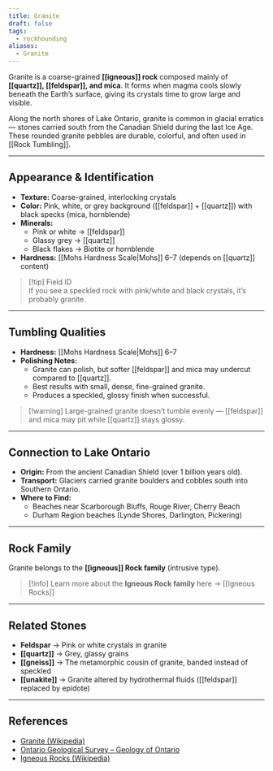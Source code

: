 ```yaml
---
title: Granite
draft: false
tags:
  - rockhounding
aliases:
  - Granite
---
```

Granite is a coarse-grained **[[igneous]] rock** composed mainly of **[[quartz]], [[feldspar]], and mica**. It forms when magma cools slowly beneath the Earth’s surface, giving its crystals time to grow large and visible.  

Along the north shores of Lake Ontario, granite is common in glacial erratics — stones carried south from the Canadian Shield during the last Ice Age. These rounded granite pebbles are durable, colorful, and often used in [[Rock Tumbling]].

---

## Appearance & Identification
- **Texture:** Coarse-grained, interlocking crystals  
- **Color:** Pink, white, or grey background ([[feldspar]] + [[quartz]]) with black specks (mica, hornblende)  
- **Minerals:**  
  - Pink or white → [[feldspar]]  
  - Glassy grey → [[quartz]]  
  - Black flakes → Biotite or hornblende  
- **Hardness:** [[Mohs Hardness Scale|Mohs]] 6–7 (depends on [[quartz]] content)  

> [!tip] Field ID  
> If you see a speckled rock with pink/white and black crystals, it’s probably granite.  

---

## Tumbling Qualities
- **Hardness:** [[Mohs Hardness Scale|Mohs]] 6–7  
- **Polishing Notes:**  
  - Granite can polish, but softer [[feldspar]] and mica may undercut compared to [[quartz]].  
  - Best results with small, dense, fine-grained granite.  
  - Produces a speckled, glossy finish when successful.  

> [!warning] Large-grained granite doesn’t tumble evenly — [[feldspar]] and mica may pit while [[quartz]] stays glossy.  

---

## Connection to Lake Ontario
- **Origin:** From the ancient Canadian Shield (over 1 billion years old).  
- **Transport:** Glaciers carried granite boulders and cobbles south into Southern Ontario.  
- **Where to Find:**  
  - Beaches near Scarborough Bluffs, Rouge River, Cherry Beach  
  - Durham Region beaches (Lynde Shores, Darlington, Pickering)  

---

## Rock Family
Granite belongs to the **[[igneous]] Rock family** (intrusive type).  

> [!info] Learn more about the **Igneous Rock family** here → [[Igneous Rocks]]  

---

## Related Stones
- **Feldspar** → Pink or white crystals in granite  
- **[[quartz]]** → Grey, glassy grains  
- **[[gneiss]]** → The metamorphic cousin of granite, banded instead of speckled  
- **[[unakite]]** → Granite altered by hydrothermal fluids ([[feldspar]] replaced by epidote)  

---

## References
- [Granite (Wikipedia)](https://en.wikipedia.org/wiki/Granite)  
- [Ontario Geological Survey – Geology of Ontario](https://www.ontario.ca/page/geology-ontario)  
- [Igneous Rocks (Wikipedia)](https://en.wikipedia.org/wiki/Igneous_rock)  
